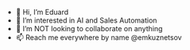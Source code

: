 - 👋 Hi, I’m Eduard
- 👀 I’m interested in AI and Sales Automation
- 💞️ I’m NOT looking to collaborate on anything
- 📫 Reach me everywhere by name @emkuznetsov

<!---
emkuznetsov/emkuznetsov is a ✨ special ✨ repository because its `README.md` (this file) appears on your GitHub profile.
You can click the Preview link to take a look at your changes.
--->
